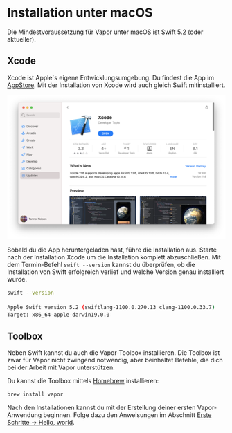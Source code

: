 # Installation unter macOS

Die Mindestvoraussetzung für Vapor unter macOS ist Swift 5.2 (oder aktueller).

## Xcode

Xcode ist Apple`s eigene Entwicklungsumgebung. Du findest die App im [AppStore](https://itunes.apple.com/us/app/xcode/id497799835?mt=12). Mit der Installation von Xcode wird auch gleich Swift mitinstalliert.

![Xcode in Mac App Store](../images/xcode-mac-app-store.png)

Sobald du die App heruntergeladen hast, führe die Installation aus. Starte nach der Installation Xcode um die Installation komplett abzuschließen. Mit dem Termin-Befehl `swift --version` kannst du überprüfen, ob die Installation von Swift erfolgreich verlief und welche Version genau installiert wurde.

```sh
swift --version

Apple Swift version 5.2 (swiftlang-1100.0.270.13 clang-1100.0.33.7)
Target: x86_64-apple-darwin19.0.0
```

## Toolbox

Neben Swift kannst du auch die Vapor-Toolbox installieren. Die Toolbox ist zwar für Vapor nicht zwingend notwendig, aber beinhaltet Befehle, die dich bei der Arbeit mit Vapor unterstützen.

Du kannst die Toolbox mittels [Homebrew](https://brew.sh) installieren:

```sh
brew install vapor
```

Nach den Installationen kannst du mit der Erstellung deiner ersten Vapor-Anwendung beginnen. Folge dazu den Anweisungen im Abschnitt [Erste Schritte → Hello, world](../getting-started/hello-world.md).
